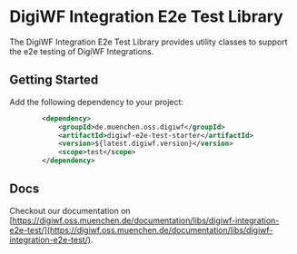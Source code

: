 # DigiWF Integration E2e Test Library

The DigiWF Integration E2e Test Library provides utility classes to support the e2e testing of DigiWF Integrations.

## Getting Started

Add the following dependency to your project:

```xml
        <dependency>
            <groupId>de.muenchen.oss.digiwf</groupId>
            <artifactId>digiwf-e2e-test-starter</artifactId>
            <version>${latest.digiwf.version}</version>
            <scope>test</scope>
        </dependency>
```

## Docs

Checkout our documentation on [https://digiwf.oss.muenchen.de/documentation/libs/digiwf-integration-e2e-test/](https://digiwf.oss.muenchen.de/documentation/libs/digiwf-integration-e2e-test/).

